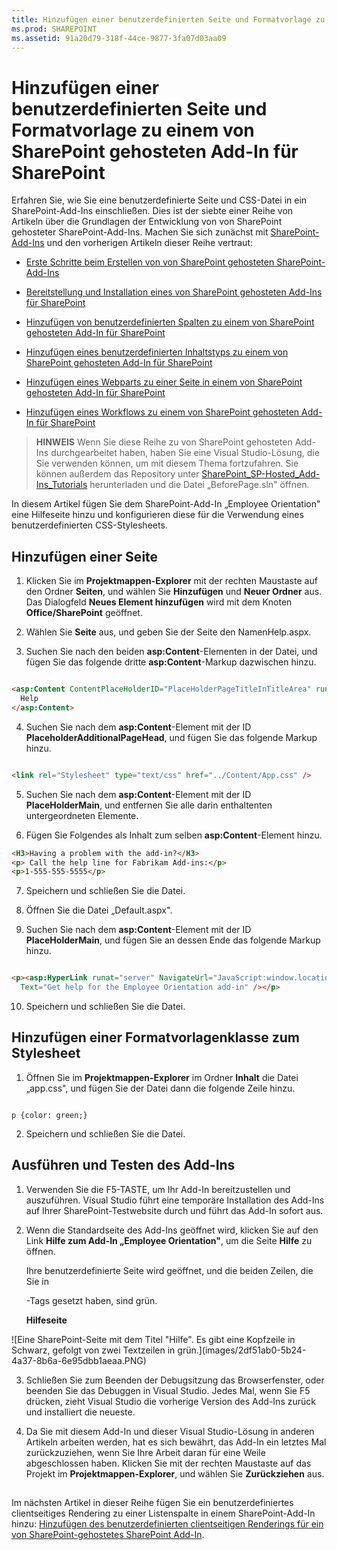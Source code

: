 ```yaml
---
title: Hinzufügen einer benutzerdefinierten Seite und Formatvorlage zu einem von SharePoint gehosteten Add-In für SharePoint
ms.prod: SHAREPOINT
ms.assetid: 91a20d79-318f-44ce-9877-3fa07d03aa09
---
```



# Hinzufügen einer benutzerdefinierten Seite und Formatvorlage zu einem von SharePoint gehosteten Add-In für SharePoint
Erfahren Sie, wie Sie eine benutzerdefinierte Seite und CSS-Datei in ein SharePoint-Add-Ins einschließen.
Dies ist der siebte einer Reihe von Artikeln über die Grundlagen der Entwicklung von von SharePoint gehosteter SharePoint-Add-Ins. Machen Sie sich zunächst mit  [SharePoint-Add-Ins](sharepoint-add-ins.md) und den vorherigen Artikeln dieser Reihe vertraut:





-  [Erste Schritte beim Erstellen von von SharePoint gehosteten SharePoint-Add-Ins](get-started-creating-sharepoint-hosted-sharepoint-add-ins.md)


-  [Bereitstellung und Installation eines von SharePoint gehosteten Add-Ins für SharePoint](deploy-and-install-a-sharepoint-hosted-sharepoint-add-in.md)


-  [Hinzufügen von benutzerdefinierten Spalten zu einem von SharePoint gehosteten Add-In für SharePoint](add-custom-columns-to-a-sharepoint-hostedsharepoint-add-in.md)


-  [Hinzufügen eines benutzerdefinierten Inhaltstyps zu einem von SharePoint gehosteten Add-In für SharePoint](add-a-custom-content-type-to-a-sharepoint-hostedsharepoint-add-in.md)


-  [Hinzufügen eines Webparts zu einer Seite in einem von SharePoint gehosteten Add-In für SharePoint](add-a-web-part-to-a-page-in-a-sharepoint-hosted-sharepoint-add-in.md)


-  [Hinzufügen eines Workflows zu einem von SharePoint gehosteten Add-In für SharePoint](add-a-workflow-to-a-sharepoint-hosted-sharepoint-add-in.md)



> **HINWEIS**
> Wenn Sie diese Reihe zu von SharePoint gehosteten Add-Ins durchgearbeitet haben, haben Sie eine Visual Studio-Lösung, die Sie verwenden können, um mit diesem Thema fortzufahren. Sie können außerdem das Repository unter  [SharePoint_SP-Hosted_Add-Ins_Tutorials](https://github.com/OfficeDev/SharePoint_SP-hosted_Add-Ins_Tutorials) herunterladen und die Datei „BeforePage.sln" öffnen.




In diesem Artikel fügen Sie dem SharePoint-Add-In „Employee Orientation" eine Hilfeseite hinzu und konfigurieren diese für die Verwendung eines benutzerdefinierten CSS-Stylesheets. 
## Hinzufügen einer Seite


1. Klicken Sie im **Projektmappen-Explorer** mit der rechten Maustaste auf den Ordner **Seiten**, und wählen Sie **Hinzufügen** und **Neuer Ordner** aus. Das Dialogfeld **Neues Element hinzufügen** wird mit dem Knoten **Office/SharePoint** geöffnet.


2. Wählen Sie **Seite** aus, und geben Sie der Seite den NamenHelp.aspx. 


3. Suchen Sie nach den beiden **asp:Content**-Elementen in der Datei, und fügen Sie das folgende dritte **asp:Content**-Markup dazwischen hinzu.

  ```HTML

<asp:Content ContentPlaceHolderID="PlaceHolderPageTitleInTitleArea" runat="server">
    Help
</asp:Content> 
  ```

4. Suchen Sie nach dem **asp:Content**-Element mit der ID **PlaceholderAdditionalPageHead**, und fügen Sie das folgende Markup hinzu.

  ```HTML

<link rel="Stylesheet" type="text/css" href="../Content/App.css" />
  ```

5. Suchen Sie nach dem **asp:Content**-Element mit der ID **PlaceHolderMain**, und entfernen Sie alle darin enthaltenten untergeordneten Elemente.


6. Fügen Sie Folgendes als Inhalt zum selben **asp:Content**-Element hinzu.

  ```HTML
  <H3>Having a problem with the add-in?</H3>
<p> Call the help line for Fabrikam Add-ins:</p>
<p>1-555-555-5555</p>
  ```

7. Speichern und schließen Sie die Datei.


8. Öffnen Sie die Datei „Default.aspx".


9. Suchen Sie nach dem **asp:Content**-Element mit der ID **PlaceHolderMain**, und fügen Sie an dessen Ende das folgende Markup hinzu. 

  ```HTML

<p><asp:HyperLink runat="server" NavigateUrl="JavaScript:window.location = _spPageContextInfo.webAbsoluteUrl + '/Pages/Help.aspx';"
    Text="Get help for the Employee Orientation add-in" /></p>

  ```

10. Speichern und schließen Sie die Datei.



## Hinzufügen einer Formatvorlagenklasse zum Stylesheet






1. Öffnen Sie im **Projektmappen-Explorer** im Ordner **Inhalt** die Datei „app.css", und fügen Sie der Datei dann die folgende Zeile hinzu.

  ```

p {color: green;}
  ```

2. Speichern und schließen Sie die Datei.



## Ausführen und Testen des Add-Ins






1. Verwenden Sie die F5-TASTE, um Ihr Add-In bereitzustellen und auszuführen. Visual Studio führt eine temporäre Installation des Add-Ins auf Ihrer SharePoint-Testwebsite durch und führt das Add-In sofort aus. 


2. Wenn die Standardseite des Add-Ins geöffnet wird, klicken Sie auf den Link **Hilfe zum Add-In „Employee Orientation"**, um die Seite **Hilfe** zu öffnen.

    Ihre benutzerdefinierte Seite wird geöffnet, und die beiden Zeilen, die Sie in <p>-Tags gesetzt haben, sind grün.


   **Hilfeseite**



!\[Eine SharePoint-Seite mit dem Titel "Hilfe". Es gibt eine Kopfzeile in Schwarz, gefolgt von zwei Textzeilen in grün.](images/2df51ab0-5b24-4a37-8b6a-6e95dbb1aeaa.PNG)





3. Schließen Sie zum Beenden der Debugsitzung das Browserfenster, oder beenden Sie das Debuggen in Visual Studio. Jedes Mal, wenn Sie F5 drücken, zieht Visual Studio die vorherige Version des Add-Ins zurück und installiert die neueste.


4. Da Sie mit diesem Add-In und dieser Visual Studio-Lösung in anderen Artikeln arbeiten werden, hat es sich bewährt, das Add-In ein letztes Mal zurückzuziehen, wenn Sie Ihre Arbeit daran für eine Weile abgeschlossen haben. Klicken Sie mit der rechten Maustaste auf das Projekt im **Projektmappen-Explorer**, und wählen Sie **Zurückziehen** aus.



## 
<a name="Nextsteps"> </a>

Im nächsten Artikel in dieser Reihe fügen Sie ein benutzerdefiniertes clientseitiges Rendering zu einer Listenspalte in einem SharePoint-Add-In hinzu:  [Hinzufügen des benutzerdefinierten clientseitigen Renderings für ein von SharePoint-gehostetes SharePoint Add-In](add-custom-client-side-rendering-to-a-sharepoint-hosted-sharepoint-add-in.md).




